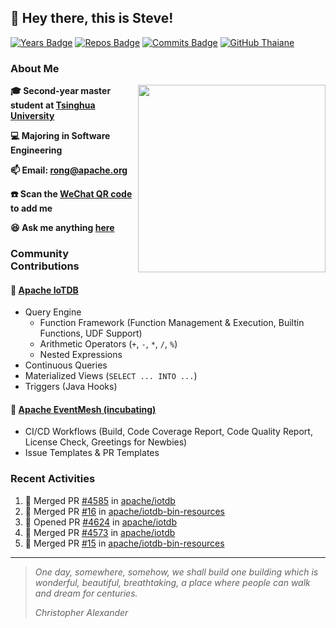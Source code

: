 ## 👋 Hey there, this is Steve!

[![Years Badge](https://badges.pufler.dev/years/SteveYurongSu)](https://badges.pufler.dev)
[![Repos Badge](https://badges.pufler.dev/repos/SteveYurongSu)](https://badges.pufler.dev)
[![Commits Badge](https://badges.pufler.dev/commits/monthly/SteveYurongSu)](https://badges.pufler.dev)
[![GitHub Thaiane](https://img.shields.io/github/followers/SteveYurongSu?label=follow&style=social)](https://github.com/SteveYurongSu)

### About Me

<img align='right' src="https://api.githubtrends.io/user/svg/SteveYurongSu/langs?time_range=one_year&include_private=True&loc_metric=changed&compact=True&theme=classic" width="300">

**🎓 Second-year master student at [Tsinghua University](https://www.tsinghua.edu.cn/)**

**💻 Majoring in Software Engineering**

**📫 Email: rong@apache.org**

**☎️ Scan the [WeChat QR code](https://github.com/SteveYurongSu/SteveYurongSu/issues/1) to add me**

**😆 Ask me anything <a href="https://github.com/SteveYurongSu/SteveYurongSu/issues">here</a>**

### Community Contributions

#### 🚀 [Apache IoTDB](https://github.com/apache/iotdb/pulls?q=is%3Apr+author%3ASteveYurongSu)

- Query Engine
  - Function Framework (Function Management & Execution, Builtin Functions, UDF Support)
  - Arithmetic Operators (`+`, `-`, `*`, `/`, `%`)
  - Nested Expressions
- Continuous Queries
- Materialized Views (`SELECT ... INTO ...`)
- Triggers (Java Hooks)

#### 🚀 [Apache EventMesh (incubating)](https://github.com/apache/incubator-eventmesh/pulls?q=is%3Apr+author%3ASteveYurongSu)

- CI/CD Workflows (Build, Code Coverage Report, Code Quality Report, License Check, Greetings for Newbies)
- Issue Templates & PR Templates 

### Recent Activities
<!--START_SECTION:activity-->

1. 🎉 Merged PR [#4585](https://github.com/apache/iotdb/pull/4585) in [apache/iotdb](https://github.com/apache/iotdb)
2. 🎉 Merged PR [#16](https://github.com/apache/iotdb-bin-resources/pull/16) in [apache/iotdb-bin-resources](https://github.com/apache/iotdb-bin-resources)
3. 💪 Opened PR [#4624](https://github.com/apache/iotdb/pull/4624) in [apache/iotdb](https://github.com/apache/iotdb)
4. 🎉 Merged PR [#4573](https://github.com/apache/iotdb/pull/4573) in [apache/iotdb](https://github.com/apache/iotdb)
5. 🎉 Merged PR [#15](https://github.com/apache/iotdb-bin-resources/pull/15) in [apache/iotdb-bin-resources](https://github.com/apache/iotdb-bin-resources)
<!--END_SECTION:activity-->

---

> *One day, somewhere, somehow, we shall build one building which is wonderful, beautiful, breathtaking, a place where people can walk and dream for centuries.*
>
> *Christopher Alexander*
